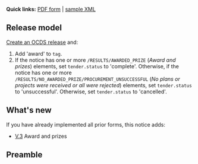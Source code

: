 **Quick links:** [PDF form](http://simap.ted.europa.eu/documents/10184/99173/EN_F13.pdf) | [sample XML](https://github.com/open-contracting/european-union-support/blob/master/output/samples/F13_2014.xml)

## Release model

[Create an OCDS release](../../operations/#create-a-release) and:

1. Add 'award' to `tag`.
1. If the notice has one or more `/RESULTS/AWARDED_PRIZE` (*Award and prizes*) elements, set `tender.status` to 'complete'. Otherwise, if the notice has one or more `/RESULTS/NO_AWARDED_PRIZE/PROCUREMENT_UNSUCCESSFUL` (*No plans or projects were received or all were rejected*) elements, set `tender.status` to 'unsuccessful'. Otherwise, set `tender.status` to 'cancelled'.

## What's new

If you have already implemented all prior forms, this notice adds:

* [V.3](#V.3) Award and prizes

## Preamble
